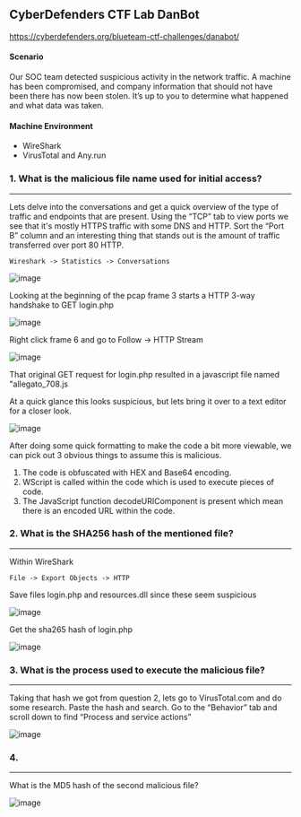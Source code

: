 CyberDefenders CTF Lab DanBot
---


https://cyberdefenders.org/blueteam-ctf-challenges/danabot/

#### Scenario

Our SOC team detected suspicious activity in the network traffic. A machine has been compromised, and company information that should not have been there has now been stolen. It’s up to you to determine what happened and what data was taken.



#### Machine Environment 

- WireShark
- VirusTotal and Any.run


### 1.  What is the malicious file name used for initial access?
---
Lets delve into the conversations and get a quick overview of the type of traffic and endpoints that are present.  Using the “TCP” tab to view ports we see that it's mostly HTTPS traffic with some DNS and HTTP.  Sort the “Port B” column and an interesting thing that stands out is the amount of traffic transferred over port 80 HTTP.  

	Wireshark -> Statistics -> Conversations

![image](https://github.com/user-attachments/assets/dc40587f-0e63-4d94-8399-b7dd6ec59094)



Looking at the beginning of the pcap frame 3 starts a HTTP 3-way handshake to GET login.php

![image](https://github.com/user-attachments/assets/bef79e96-9ccb-4612-8feb-5ba6ce954deb)


Right click frame 6 and go to Follow -> HTTP Stream

![image](https://github.com/user-attachments/assets/72351919-be30-4716-9dc9-609a4c9733c1)


That original GET request for login.php resulted in a javascript file named "allegato_708.js

At a quick glance this looks suspicious, but lets bring it over to a text editor for a closer look.

![image](https://github.com/user-attachments/assets/b2992068-23a9-4955-bca7-2894e99692d0)


After doing some quick formatting to make the code a bit more viewable, we can pick out 3 obvious things to assume this is malicious.
1.  The code is obfuscated with HEX and Base64 encoding.
2.  WScript is called within the code which is used to execute pieces of code.
3.  The JavaScript function decodeURIComponent is present which mean there is an encoded URL within the code.


### 2.  What is the SHA256 hash of the mentioned file?
---

Within WireShark

	File -> Export Objects -> HTTP

Save files login.php and resources.dll since these seem suspicious

![image](https://github.com/user-attachments/assets/179f7f7e-5bd4-4e81-8ecb-eb93194ff75a)


Get the sha265 hash of login.php

![image](https://github.com/user-attachments/assets/9ccfb024-cec0-4441-9c2b-bcfbf2a39ecb)


### 3.  What is the process used to execute the malicious file?
---

Taking that hash we got from question 2, lets go to VirusTotal.com and do some research.
Paste the hash and search.  Go to the “Behavior” tab and scroll down to find “Process and service actions”

![image](https://github.com/user-attachments/assets/ff5e2274-6e3a-45b5-839a-25542332d879)


### 4.
---

What is the MD5 hash of the second malicious file?

![image](https://github.com/user-attachments/assets/23b16797-608f-4907-9e64-90e908ac2fe1)



